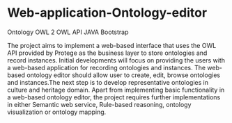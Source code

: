 # Web-application-Ontology-editor

Ontology     OWL 2      OWL API     JAVA     Bootstrap

The project aims to implement a web-based interface that uses the OWL API provided by Protege as the business layer to store ontologies and record instances. Initial developments will focus on providing the users with a web-based application for recording ontologies and instances. The web-based ontology editor should allow user to create, edit, browse ontologies and instances.The next step is to develop representative ontologies in culture and heritage domain.
Apart from implementing basic functionality in a web-based ontology editor, the project requires further implementations in either Semantic web service, Rule-based reasoning, ontology visualization or ontology mapping. 

